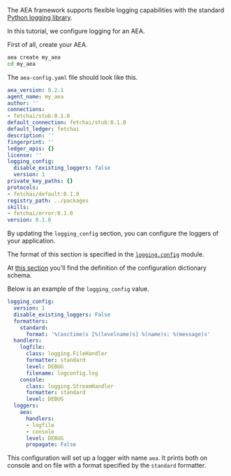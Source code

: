 The AEA framework supports flexible logging capabilities with the standard <a href="https://docs.python.org/3/library/logging.html" target=_blank>Python logging library</a>.

In this tutorial, we configure logging for an AEA.

First of all, create your AEA.


``` bash
aea create my_aea
cd my_aea
```

The `aea-config.yaml` file should look like this.

``` yaml
aea_version: 0.2.1
agent_name: my_aea
author: ''
connections:
- fetchai/stub:0.1.0
default_connection: fetchai/stub:0.1.0
default_ledger: fetchai
description: ''
fingerprint: ''
ledger_apis: {}
license: ''
logging_config:
  disable_existing_loggers: false
  version: 1
private_key_paths: {}
protocols:
- fetchai/default:0.1.0
registry_path: ../packages
skills:
- fetchai/error:0.1.0
version: 0.1.0
```

By updating the `logging_config` section, you can configure the loggers of your application.

The format of this section is specified in the <a href="https://docs.python.org/3/library/logging.config.html" target=_blank>`logging.config`</a> module.

At <a href="https://docs.python.org/3/library/logging.config.html#configuration-dictionary-schema" target=_blank>this section</a> 
you'll find the definition of the configuration dictionary schema.

Below is an example of the `logging_config` value.

```yaml
logging_config:
  version: 1
  disable_existing_loggers: False
  formatters:
    standard:
      format: '%(asctime)s [%(levelname)s] %(name)s: %(message)s'
  handlers:
    logfile:
      class: logging.FileHandler
      formatter: standard
      level: DEBUG
      filename: logconfig.log
    console:
      class: logging.StreamHandler
      formatter: standard
      level: DEBUG
  loggers:
    aea:
      handlers:
      - logfile
      - console
      level: DEBUG
      propagate: False
```

This configuration will set up a logger with name `aea`. It prints both on console and on file with a format specified by the `standard` formatter.


<br />